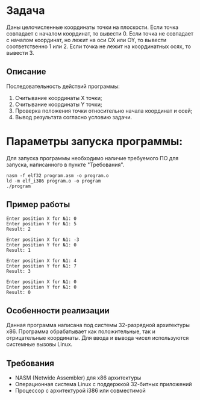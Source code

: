 # Задача
Даны целочисленные координаты точки на плоскости. Если точка совпадает с началом координат, то вывести 0. Если точка не совпадает с началом координат, но лежит на оси OX или OY, то вывести соответственно 1 или 2. Если точка не лежит на координатных осях, то вывести 3.

## Описание
Последовательность действий программы:

1) Считывание координаты X точки;
2) Считывание координаты Y точки;
3) Проверка положения точки относительно начала координат и осей;
4) Вывод результата согласно условию задачи.

# Параметры запуска программы:
Для запуска программы необходимо наличие требуемого ПО для запуска, написанного в пункте "Требования".

```
nasm -f elf32 program.asm -o program.o
ld -m elf_i386 program.o -o program
./program
```

## Пример работы
```
Enter position X for №1: 0
Enter position Y for №1: 5
Result: 2
```

```
Enter position X for №1: -3
Enter position Y for №1: 0
Result: 1
```

```
Enter position X for №1: 4
Enter position Y for №1: 7
Result: 3
```

```
Enter position X for №1: 0
Enter position Y for №1: 0
Result: 0
```

## Особенности реализации
Данная программа написана под системы 32-разрядной архитектуры x86. Программа обрабатывает как положительные, так и отрицательные координаты. Для ввода и вывода чисел используются системные вызовы Linux.

## Требования
- NASM (Netwide Assembler) для x86 архитектуры
- Операционная система Linux с поддержкой 32-битных приложений
- Процессор с архитектурой i386 или совместимой